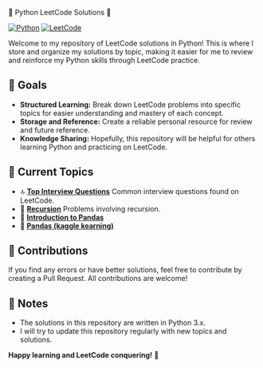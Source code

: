  🐍 Python LeetCode Solutions 🚀

[![Python](https://img.shields.io/badge/Python-3.x-blue?style=flat-square&logo=python)](https://www.python.org/)
[![LeetCode](https://img.shields.io/badge/LeetCode-Solved-yellowgreen?style=flat-square&logo=leetcode)](https://leetcode.com/)

Welcome to my repository of LeetCode solutions in Python! This is where I store and organize my solutions by topic, making it easier for me to review and reinforce my Python skills through LeetCode practice.

## 🎯 Goals

* **Structured Learning:** Break down LeetCode problems into specific topics for easier understanding and mastery of each concept.
* **Storage and Reference:** Create a reliable personal resource for review and future reference.
* **Knowledge Sharing:** Hopefully, this repository will be helpful for others learning Python and practicing on LeetCode.

## 🚀 Current Topics

* 🔝 **[Top Interview Questions](https://leetcode.com/explore/featured/card/top-interview-questions-easy/)** Common interview questions found on LeetCode.
* 🔁 **[Recursion](https://leetcode.com/explore/learn/card/recursion-i/)** Problems involving recursion.
* 🐼 **[Introduction to Pandas](https://leetcode.com/studyplan/introduction-to-pandas/)**
* 🐼 **[Pandas (kaggle kearning)](https://www.kaggle.com/learn/pandas)**


## 🤝 Contributions

If you find any errors or have better solutions, feel free to contribute by creating a Pull Request. All contributions are welcome!

## 📝 Notes

* The solutions in this repository are written in Python 3.x.
* I will try to update this repository regularly with new topics and solutions.

**Happy learning and LeetCode conquering!** 💪
